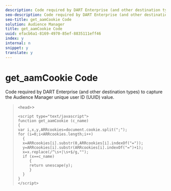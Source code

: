 ```yaml
---
description: Code required by DART Enterprise (and other destination types) to capture the Audience Manager unique user ID (UUID) value.
seo-description: Code required by DART Enterprise (and other destination types) to capture the Audience Manager unique user ID (UUID) value.
seo-title: get_aamCookie Code
solution: Audience Manager
title: get_aamCookie Code
uuid: efacb6a1-8169-4970-85ef-8835111eff46
index: y
internal: n
snippet: y
translate: y
---
```


# get_aamCookie Code

Code required by DART Enterprise (and other destination types) to capture the Audience Manager unique user ID (UUID) value.


>`<head>`>
>
>
>```js>
><script type="text/javascript"> 
>function get_aamCookie (c_name) 
>{ 
>var i,x,y,ARRcookies=document.cookie.split(";"); 
>for (i=0;i<ARRcookies.length;i++) 
>   { 
>   x=ARRcookies[i].substr(0,ARRcookies[i].indexOf("=")); 
>   y=ARRcookies[i].substr(ARRcookies[i].indexOf("=")+1); 
>   x=x.replace(/^\s+|\s+$/g,""); 
>   if (x==c_name) 
>      { 
>      return unescape(y); 
>      } 
>   } 
>} 
></script>
>```

